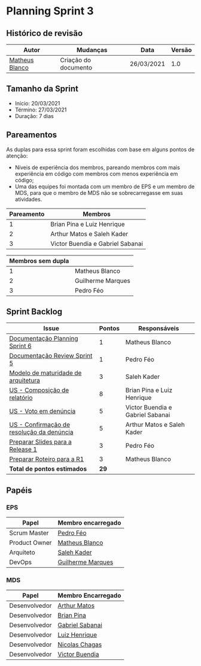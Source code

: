 # Planning Sprint 3

## Histórico de revisão

| Autor                                              | Mudanças             | Data       | Versão |
| -------------------------------------------------- | -------------------- | ---------- | ------ |
| [Matheus Blanco](https://github.com/MatheusBlanco) | Criação do documento | 26/03/2021 | 1.0    |

## Tamanho da Sprint

- Início: 20/03/2021
- Término: 27/03/2021
- Duração: 7 dias

## Pareamentos

As duplas para essa sprint foram escolhidas com base em alguns pontos de atenção:

- Níveis de experiência dos membros, pareando membros com mais experiência em código com membros com menos experiência em código;
- Uma das equipes foi montada com um membro de EPS e um membro de MDS, para que o membro de MDS não se sobrecarregasse em suas atividades.

| Pareamento | Membros                          |
| ---------- | -------------------------------- |
| 1          | Brian Pina e Luiz Henrique       |
| 2          | Arthur Matos e Saleh Kader       |
| 3          | Victor Buendia e Gabriel Sabanai |

| Membros sem dupla |                   |
| ----------------- | ----------------- |
| 1                 | Matheus Blanco    |
| 2                 | Guilherme Marques |
| 3                 | Pedro Féo         |

## Sprint Backlog

| Issue                                                                                               | Pontos | Responsáveis                     |
| --------------------------------------------------------------------------------------------------- | ------ | -------------------------------- |
| [Documentação Planning Sprint 6](https://github.com/fga-eps-mds/EPS-2020-2-G2/issues/116)           | 1      | Matheus Blanco                   |
| [Documentação Review Sprint 5](https://github.com/fga-eps-mds/EPS-2020-2-G2/issues/115)             | 1      | Pedro Féo                        |
| [Modelo de maturidade de arquitetura](https://github.com/fga-eps-mds/EPS-2020-2-G2/issues/114)      | 3      | Saleh Kader                      |
| [US - Composição de relatório](https://github.com/fga-eps-mds/EPS-2020-2-G2/issues/111)             | 8      | Brian Pina e Luiz Henrique       |
| [US - Voto em denúncia](https://github.com/fga-eps-mds/EPS-2020-2-G2/issues/91)                     | 5      | Victor Buendia e Gabriel Sabanai |
| [US - Confirmação de resolução da denúncia](https://github.com/fga-eps-mds/EPS-2020-2-G2/issues/90) | 5      | Arthur Matos e Saleh Kader       |
| [Preparar Slides para a Release 1](https://github.com/fga-eps-mds/EPS-2020-2-G2/issues/112)         | 3      | Pedro Féo                        |
| [Preparar Roteiro para a R1](https://github.com/fga-eps-mds/EPS-2020-2-G2/issues/113)               | 3      | Matheus Blanco                   |
| **Total de pontos estimados**                                                                       | **29** |                                  |

## Papéis

### EPS

| Papel         | Membro encarregado                                  |
| ------------- | --------------------------------------------------- |
| Scrum Master  | [Pedro Féo](https://github.com/Phe0)                |
| Product Owner | [Matheus Blanco](https://github.com/MatheusBlanco)  |
| Arquiteto     | [Saleh Kader](https://github.com/devsalula)         |
| DevOps        | [Guilherme Marques](https://github.com/guilhesme23) |

### MDS

| Papel         | Membro Encarregado                                  |
| ------------- | --------------------------------------------------- |
| Desenvolvedor | [Arthur Matos](https://github.com/Arthur-Matos)     |
| Desenvolvedor | [Brian Pina](https://github.com/DLBrianPina)        |
| Desenvolvedor | [Gabriel Sabanai](https://github.com/Sabanai104)    |
| Desenvolvedor | [Luiz Henrique](https://github.com/luiz-herique)    |
| Desenvolvedor | [Nicolas Chagas](https://github.com/nszchagas)      |
| Desenvolvedor | [Victor Buendia](https://github.com/Victor-Buendia) |
